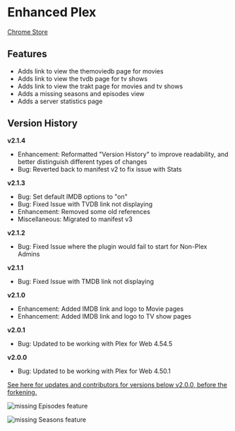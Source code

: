 Enhanced Plex
==============

[Chrome Store](https://chrome.google.com/webstore/detail/enhanced-plex/kjmpdmgijjacblfohigcnpkeaehalmai)

Features
--------------
- Adds link to view the themoviedb page for movies
- Adds link to view the tvdb page for tv shows
- Adds link to view the trakt page for movies and tv shows
- Adds a missing seasons and episodes view
- Adds a server statistics page

Version History
--------------
**v2.1.4**
- Enhancement: Reformatted "Version History" to improve readability, and better distinguish different types of changes
- Bug: Reverted back to manifest v2 to fix issue with Stats

**v2.1.3**
- Bug: Set default IMDB options to "on"
- Bug: Fixed Issue with TVDB link not displaying
- Enhancement: Removed some old references
- Miscellaneous: Migrated to manifest v3

**v2.1.2**
- Bug: Fixed Issue where the plugin would fail to start for Non-Plex Admins

**v2.1.1**
- Bug: Fixed Issue with TMDB link not displaying

**v2.1.0**
- Enhancement: Added IMDB link and logo to Movie pages
- Enhancement: Added IMDB link and logo to TV show pages

**v2.0.1**
- Bug: Updated to be working with Plex for Web 4.54.5

**v2.0.0**
- Bug: Updated to be working with Plex for Web 4.50.1

[See here for updates and contributors for versions below v2.0.0, before the forkening.](https://github.com/Transmogrify-for-Plex/Transmogrify-for-Plex-chrome)

![missing Episodes feature](https://i.imgur.com/jhgXqU8.png)

![missing Seasons feature](https://i.imgur.com/kovxsJl.png)

